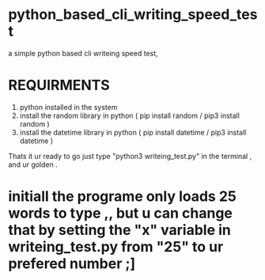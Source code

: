 # python_based_cli_writing_speed_test

a simple python based cli writeing speed test, 

# REQUIRMENTS #
1. python installed in the system
2. install the random library in python ( pip install random / pip3 install random )
3. install the datetime library in python ( pip install datetime / pip3 install datetime )

Thats it ur ready to go just type "python3 writeing_test.py" in the terminal , and ur golden .
# initiall the programe only loads 25 words to type ,,  but u can change that by setting the "x" variable in writeing_test.py from "25"  to ur prefered number ;]
